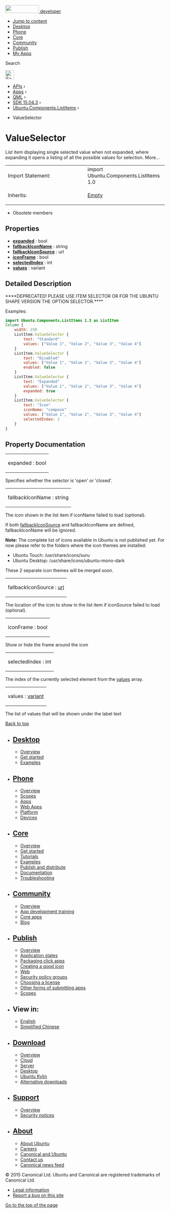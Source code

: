 <a href="https://developer.ubuntu.com/" class="logo-ubuntu"><img src="https://developer.ubuntu.com/assets/sites/ubuntu/latest/u/img/logos/logo-ubuntu-orange.svg" width="106" height="25" /> <span>developer</span></a>

-   [Jump to content](index.html#main-content)
-   [Desktop](https://developer.ubuntu.com/en/desktop/)
-   [Phone](https://developer.ubuntu.com/en/phone/)
-   [Core](https://developer.ubuntu.com/core)
-   [Community](https://developer.ubuntu.com/en/community/)
-   [Publish](https://developer.ubuntu.com/en/publish/)
-   [My Apps](https://myapps.developer.ubuntu.com/)

Search

<img src="https://developer.ubuntu.com/assets/sites/ubuntu/latest/u/img/search-white.svg" alt="Search" height="28" />

-   [APIs](../../../../index.html) ›
-   [Apps](../../../index.html) ›
-   [QML](../../index.html) ›
-   [SDK 15.04.3](../index.html) ›
-   [Ubuntu.Components.ListItems](../Ubuntu.Components.ListItems/index.html) ›

<!-- -->

-   ValueSelector

ValueSelector
=============

<span class="subtitle"></span>
List item displaying single selected value when not expanded, where expanding it opens a listing of all the possible values for selection. More...

<table>
<colgroup>
<col width="50%" />
<col width="50%" />
</colgroup>
<tbody>
<tr class="odd">
<td>Import Statement:</td>
<td>import Ubuntu.Components.ListItems 1.0</td>
</tr>
<tr class="even">
<td>Inherits:</td>
<td><p><a href="../Ubuntu.Components.ListItems.Empty/index.html">Empty</a></p></td>
</tr>
</tbody>
</table>

-   Obsolete members

<span id="properties"></span>
Properties
----------

-   ****[expanded](index.html#expanded-prop)**** : bool
-   ****[fallbackIconName](index.html#fallbackIconName-prop)**** : string
-   ****[fallbackIconSource](index.html#fallbackIconSource-prop)**** : url
-   ****[iconFrame](index.html#iconFrame-prop)**** : bool
-   ****[selectedIndex](index.html#selectedIndex-prop)**** : int
-   ****[values](index.html#values-prop)**** : variant

<span id="details"></span>
Detailed Description
--------------------

\*\*\*\*DEPRECATED! PLEASE USE ITEM SELECTOR OR FOR THE UBUNTU SHAPE VERSION THE OPTION SELECTOR.\*\*\*\*

Examples:

``` qml
import Ubuntu.Components.ListItems 1.3 as ListItem
Column {
    width: 250
    ListItem.ValueSelector {
        text: "Standard"
        values: ["Value 1", "Value 2", "Value 3", "Value 4"]
    }
    ListItem.ValueSelector {
        text: "Disabled"
        values: ["Value 1", "Value 2", "Value 3", "Value 4"]
        enabled: false
    }
    ListItem.ValueSelector {
        text: "Expanded"
        values: ["Value 1", "Value 2", "Value 3", "Value 4"]
        expanded: true
    }
    ListItem.ValueSelector {
        text: "Icon"
        iconName: "compose"
        values: ["Value 1", "Value 2", "Value 3", "Value 4"]
        selectedIndex: 2
    }
}
```

Property Documentation
----------------------

<table>
<colgroup>
<col width="100%" />
</colgroup>
<tbody>
<tr class="odd">
<td><p><span id="expanded-prop"></span><span class="name">expanded</span> : <span class="type">bool</span></p></td>
</tr>
</tbody>
</table>

Specifies whether the selector is 'open' or 'closed'.

<table>
<colgroup>
<col width="100%" />
</colgroup>
<tbody>
<tr class="odd">
<td><p><span id="fallbackIconName-prop"></span><span class="name">fallbackIconName</span> : <span class="type">string</span></p></td>
</tr>
</tbody>
</table>

The icon shown in the list item if iconName failed to load (optional).

If both [fallbackIconSource](index.html#fallbackIconSource-prop) and fallbackIconName are defined, fallbackIconName will be ignored.

**Note:** The complete list of icons available in Ubuntu is not published yet. For now please refer to the folders where the icon themes are installed:

-   Ubuntu Touch: /usr/share/icons/suru
-   Ubuntu Desktop: /usr/share/icons/ubuntu-mono-dark

These 2 separate icon themes will be merged soon.

<table>
<colgroup>
<col width="100%" />
</colgroup>
<tbody>
<tr class="odd">
<td><p><span id="fallbackIconSource-prop"></span><span class="name">fallbackIconSource</span> : <span class="type"><a href="http://doc.qt.io/qt-5/qml-url.html">url</a></span></p></td>
</tr>
</tbody>
</table>

The location of the icon to show in the list item if iconSource failed to load (optional).

<table>
<colgroup>
<col width="100%" />
</colgroup>
<tbody>
<tr class="odd">
<td><p><span id="iconFrame-prop"></span><span class="name">iconFrame</span> : <span class="type">bool</span></p></td>
</tr>
</tbody>
</table>

Show or hide the frame around the icon

<table>
<colgroup>
<col width="100%" />
</colgroup>
<tbody>
<tr class="odd">
<td><p><span id="selectedIndex-prop"></span><span class="name">selectedIndex</span> : <span class="type">int</span></p></td>
</tr>
</tbody>
</table>

The index of the currently selected element from the [values](index.html#values-prop) array.

<table>
<colgroup>
<col width="100%" />
</colgroup>
<tbody>
<tr class="odd">
<td><p><span id="values-prop"></span><span class="name">values</span> : <span class="type"><a href="http://doc.qt.io/qt-5/qml-variant.html">variant</a></span></p></td>
</tr>
</tbody>
</table>

The list of values that will be shown under the label text

[Back to top](index.html#)

-   [Desktop](https://developer.ubuntu.com/en/desktop/)
    ---------------------------------------------------

    -   [Overview](https://developer.ubuntu.com/en/desktop/)
    -   [Get started](http://snapcraft.io/?utm_source=developer.ubuntu.com&utm_medium=devportal&utm_term=snaps%20snapcraft%20desktop&utm_content=menu&utm_campaign=duc_snappers)
    -   [Examples](https://github.com/ubuntu/snappy-playpen)

-   [Phone](https://developer.ubuntu.com/en/phone/)
    -----------------------------------------------

    -   [Overview](https://developer.ubuntu.com/en/phone/)
    -   [Scopes](https://developer.ubuntu.com/en/phone/scopes/)
    -   [Apps](https://developer.ubuntu.com/en/phone/apps/)
    -   [Web Apps](https://developer.ubuntu.com/en/phone/web/)
    -   [Platform](https://developer.ubuntu.com/en/phone/platform/)
    -   [Devices](https://developer.ubuntu.com/en/phone/devices/)

-   [Core](https://developer.ubuntu.com/core)
    -----------------------------------------

    -   [Overview](https://developer.ubuntu.com/core)
    -   [Get started](https://developer.ubuntu.com/core/get-started)
    -   [Tutorials](https://developer.ubuntu.com/core/tutorials)
    -   [Examples](https://developer.ubuntu.com/core/examples)
    -   [Publish and distribute](https://developer.ubuntu.com/core/publish-and-distribute)
    -   [Documentation](https://developer.ubuntu.com/core/documentation)
    -   [Troubleshooting](https://developer.ubuntu.com/core/troubleshooting)

-   [Community](https://developer.ubuntu.com/en/community/)
    -------------------------------------------------------

    -   [Overview](https://developer.ubuntu.com/en/community/)
    -   [App development training](https://developer.ubuntu.com/en/community/training/)
    -   [Core apps](https://developer.ubuntu.com/en/community/core-apps/)
    -   [Blog](https://developer.ubuntu.com/en/community/blog/)

-   [Publish](https://developer.ubuntu.com/en/publish/)
    ---------------------------------------------------

    -   [Overview](https://developer.ubuntu.com/en/publish/)
    -   [Application states](https://developer.ubuntu.com/en/publish/application-states/)
    -   [Packaging click apps](https://developer.ubuntu.com/en/publish/packaging-click-apps/)
    -   [Creating a good icon](https://developer.ubuntu.com/en/publish/creating-a-good-icon/)
    -   [Web](https://developer.ubuntu.com/en/publish/web/)
    -   [Security policy groups](https://developer.ubuntu.com/en/publish/security-policy-groups/)
    -   [Choosing a license](https://developer.ubuntu.com/en/publish/choosing-a-license/)
    -   [Other forms of submitting apps](https://developer.ubuntu.com/en/publish/other-forms-of-submitting-apps/)
    -   [Scopes](https://developer.ubuntu.com/en/publish/scopes/)

-   View in:
    --------

    -   [English](index.html "Change to language: English")
    -   [Simplified Chinese](index.html "Change to language: Simplified Chinese")

-   [Download](http://ubuntu.com/download/)
    ---------------------------------------

    -   [Overview](http://ubuntu.com/download)
    -   [Cloud](http://ubuntu.com/download/cloud)
    -   [Server](http://ubuntu.com/download/server)
    -   [Desktop](http://ubuntu.com/download/desktop)
    -   [Ubuntu Kylin](http://ubuntu.com/download/ubuntu-kylin)
    -   [Alternative downloads](http://ubuntu.com/download/alternative-downloads)

-   [Support](http://ubuntu.com/support/)
    -------------------------------------

    -   [Overview](http://ubuntu.com/support)
    -   [Security notices](http://www.ubuntu.com/usn/)

-   [About](http://ubuntu.com/about/)
    ---------------------------------

    -   [About Ubuntu](http://ubuntu.com/about/about-ubuntu)
    -   [Careers](http://www.canonical.com/careers)
    -   [Canonical and Ubuntu](http://ubuntu.com/about/canonical-and-ubuntu)
    -   [Contact us](http://ubuntu.com/about/contact-us)
    -   [Canonical news feed](http://insights.ubuntu.com/feed/)

© 2015 Canonical Ltd. Ubuntu and Canonical are registered trademarks of Canonical Ltd.

-   [Legal information](http://www.ubuntu.com/legal)
-   [Report a bug on this site](https://bugs.launchpad.net/developer-ubuntu-com/)

<span class="accessibility-aid">[Go to the top of the page](index.html#)</span>
